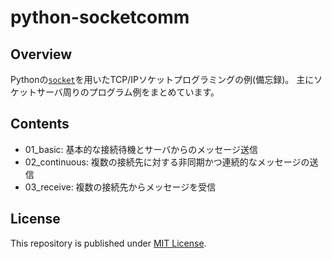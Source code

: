 # python-socketcomm

## Overview

Pythonの[`socket`](https://docs.python.org/ja/3/library/socket.html)を用いたTCP/IPソケットプログラミングの例(備忘録)。
主にソケットサーバ周りのプログラム例をまとめています。

## Contents

 - 01_basic: 基本的な接続待機とサーバからのメッセージ送信
 - 02_continuous: 複数の接続先に対する非同期かつ連続的なメッセージの送信
 - 03_receive: 複数の接続先からメッセージを受信

## License

This repository is published under [MIT License](LICENSE).
